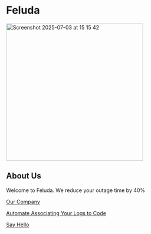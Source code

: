# Feluda


<img width="371" alt="Screenshot 2025-07-03 at 15 15 42" src="https://github.com/user-attachments/assets/ff133be0-73dd-43e0-abf3-a57737532584" />

## About Us
Welcome to Feluda. We reduce your outage time by 40%

[Our Company](https://getfeluda.com)

[Automate Associating Your Logs to Code](https://app.getfeluda.com)

[Say Hello](mailto:hello@getfeluda.com)
